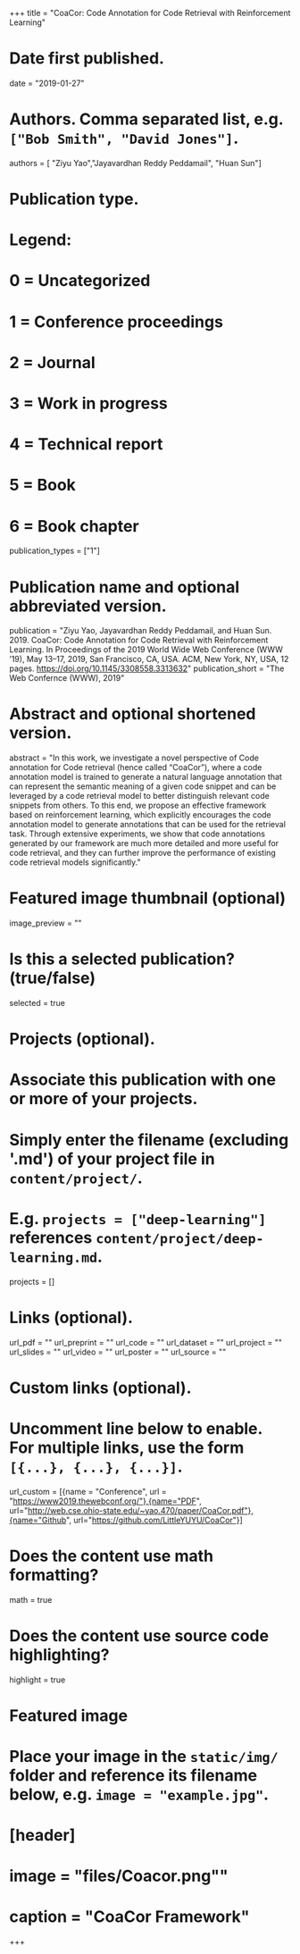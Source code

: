 +++
title = "CoaCor: Code Annotation for Code Retrieval with Reinforcement Learning"

# Date first published.
date = "2019-01-27"

# Authors. Comma separated list, e.g. `["Bob Smith", "David Jones"]`.
authors = [ "Ziyu Yao","Jayavardhan Reddy Peddamail", "Huan Sun"]

# Publication type.
# Legend:
# 0 = Uncategorized
# 1 = Conference proceedings
# 2 = Journal
# 3 = Work in progress
# 4 = Technical report
# 5 = Book
# 6 = Book chapter
publication_types = ["1"]

# Publication name and optional abbreviated version.
publication = "Ziyu Yao, Jayavardhan Reddy Peddamail, and Huan Sun. 2019. CoaCor: Code Annotation for Code Retrieval with Reinforcement Learning. In Proceedings of the 2019 World Wide Web Conference (WWW ’19), May 13–17, 2019, San Francisco, CA, USA. ACM, New York, NY, USA, 12 pages. https://doi.org/10.1145/3308558.3313632" 
publication_short = "The Web Confernce (WWW), 2019"

# Abstract and optional shortened version.
abstract = "In this work, we investigate a novel perspective of Code annotation for Code retrieval (hence called “CoaCor”), where a code annotation model is trained to generate a natural language annotation that can represent the semantic meaning of a given code snippet and can be leveraged by a code retrieval model to better distinguish relevant code snippets from others. To this end, we propose an effective framework based on reinforcement learning, which explicitly encourages the code annotation model to generate annotations that can be used for the retrieval task. Through extensive experiments, we show that code annotations generated by our framework are much more detailed and more useful for code retrieval, and they can further improve the performance of existing code retrieval models significantly."

# Featured image thumbnail (optional)
image_preview = ""

# Is this a selected publication? (true/false)
selected = true

# Projects (optional).
#   Associate this publication with one or more of your projects.
#   Simply enter the filename (excluding '.md') of your project file in `content/project/`.
#   E.g. `projects = ["deep-learning"]` references `content/project/deep-learning.md`.
projects = []

# Links (optional).
url_pdf = ""
url_preprint = ""
url_code = ""
url_dataset = ""
url_project = ""
url_slides = ""
url_video = ""
url_poster = ""
url_source = ""

# Custom links (optional).
#   Uncomment line below to enable. For multiple links, use the form `[{...}, {...}, {...}]`.
url_custom = [{name = "Conference", url = "https://www2019.thewebconf.org/"},{name="PDF", url="http://web.cse.ohio-state.edu/~yao.470/paper/CoaCor.pdf"},{name="Github", url="https://github.com/LittleYUYU/CoaCor"}]

# Does the content use math formatting?
math = true

# Does the content use source code highlighting?
highlight = true

# Featured image
# Place your image in the `static/img/` folder and reference its filename below, e.g. `image = "example.jpg"`.
# [header]
# image = "files/Coacor.png""
# caption = "CoaCor Framework"

+++
